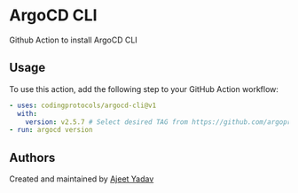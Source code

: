 # ArgoCD CLI
Github Action to install ArgoCD CLI

## Usage
To use this action, add the following step to your GitHub Action workflow:
```yaml
- uses: codingprotocols/argocd-cli@v1
  with:
    version: v2.5.7 # Select desired TAG from https://github.com/argoproj/argo-cd/releases
- run: argocd version
```

## Authors

Created and maintained by [Ajeet Yadav](https://github.com/imAjeetYadav)
